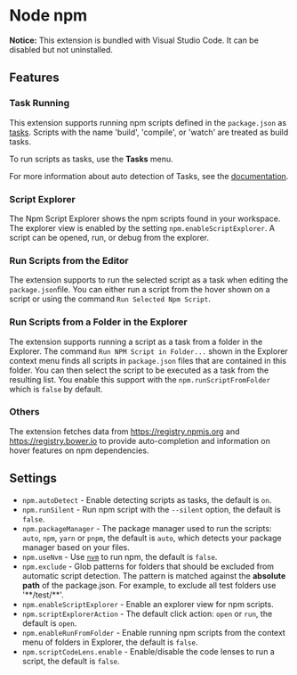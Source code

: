 # Node npm

**Notice:** This extension is bundled with Visual Studio Code. It can be disabled but not uninstalled.

## Features

### Task Running

This extension supports running npm scripts defined in the `package.json` as [tasks](https://code.visualstudio.com/docs/editor/tasks). Scripts with the name 'build', 'compile', or 'watch'
are treated as build tasks.

To run scripts as tasks, use the **Tasks** menu.

For more information about auto detection of Tasks, see the [documentation](https://code.visualstudio.com/Docs/editor/tasks#_task-autodetection).

### Script Explorer

The Npm Script Explorer shows the npm scripts found in your workspace. The explorer view is enabled by the setting `npm.enableScriptExplorer`. A script can be opened, run, or debug from the explorer.

### Run Scripts from the Editor

The extension supports to run the selected script as a task when editing the `package.json`file. You can either run a script from
the hover shown on a script or using the command `Run Selected Npm Script`.

### Run Scripts from a Folder in the Explorer

The extension supports running a script as a task from a folder in the Explorer. The command  `Run NPM Script in Folder...` shown in the Explorer context menu finds all scripts in `package.json` files that are contained in this folder. You can then select the script to be executed as a task from the resulting list. You enable this support with the `npm.runScriptFromFolder` which is `false` by default.

### Others

The extension fetches data from https://registry.npmjs.org and https://registry.bower.io to provide auto-completion and information on hover features on npm dependencies.

## Settings

- `npm.autoDetect` - Enable detecting scripts as tasks, the default is `on`.
- `npm.runSilent` - Run npm script with the `--silent` option, the default is `false`.
- `npm.packageManager` - The package manager used to run the scripts: `auto`, `npm`, `yarn` or `pnpm`, the default is `auto`, which detects your package manager based on your files.
- `npm.useNvm` - Use [`nvm`](https://github.com/nvm-sh/nvm#readme) to run npm, the default is `false`.
- `npm.exclude` - Glob patterns for folders that should be excluded from automatic script detection. The pattern is matched against the **absolute path** of the package.json. For example, to exclude all test folders use '&ast;&ast;/test/&ast;&ast;'.
- `npm.enableScriptExplorer` - Enable an explorer view for npm scripts.
- `npm.scriptExplorerAction` - The default click action: `open` or `run`, the default is `open`.
- `npm.enableRunFromFolder` - Enable running npm scripts from the context menu of folders in Explorer, the default is `false`.
- `npm.scriptCodeLens.enable` - Enable/disable the code lenses to run a script, the default is `false`.


